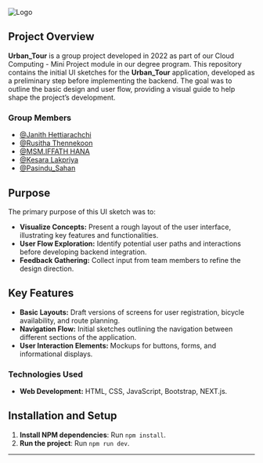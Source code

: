 ![Logo](https://github.com/PasinduSahan001/Resources/blob/e72255b2280698c3477a729df7c0fb27b13bef18/Urban%20Tour/Logo_2-min.png)

## Project Overview
**Urban_Tour** is a group project developed in 2022 as part of our Cloud Computing - Mini Project module in our degree program. This repository contains the initial UI sketches for the **Urban_Tour** application, developed as a preliminary step before implementing the backend. The goal was to outline the basic design and user flow, providing a visual guide to help shape the project’s development.

### Group Members
- [@Janith Hettiarachchi](https://github.com/JanithK27)
- [@Rusitha Thennekoon](https://github.com/Rusitha28)
- [@MSM.IFFATH HANA](https://github.com/iffathhana)
- [@Kesara Lakpriya](https://github.com/42Kesara)
- [@Pasindu_Sahan](https://github.com/PasinduSahan001)

## Purpose
The primary purpose of this UI sketch was to:
- **Visualize Concepts:** Present a rough layout of the user interface, illustrating key features and functionalities.
- **User Flow Exploration:** Identify potential user paths and interactions before developing backend integration.
- **Feedback Gathering:** Collect input from team members to refine the design direction.

## Key Features
- **Basic Layouts:** Draft versions of screens for user registration, bicycle availability, and route planning.
- **Navigation Flow:** Initial sketches outlining the navigation between different sections of the application.
- **User Interaction Elements:** Mockups for buttons, forms, and informational displays.

### Technologies Used
- **Web Development:** HTML, CSS, JavaScript, Bootstrap, NEXT.js.

## Installation and Setup
1. **Install NPM dependencies**: Run `npm install`.
2. **Run the project**: Run `npm run dev`.
---
